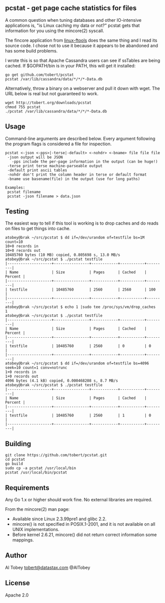 ## pcstat - get page cache statistics for files

A common question when tuning databases and other IO-intensive applications is,
"is Linux caching my data or not?" pcstat gets that information for you using
the mincore(2) syscall.

The fincore application from [linux-ftools](https://code.google.com/p/linux-ftools/) does the
same thing and I read its source code. I chose not to use it because it appears to be abandoned
and has some build problems.

I wrote this is so that Apache Cassandra users can see if ssTables are being
cached. If $GOPATH/bin is in your PATH, this will get it installed:

    go get github.com/tobert/pcstat
    pcstat /var/lib/cassandra/data/*/*/*-Data.db

Alternatively, throw a binary on a webserver and pull it down with wget.
The URL below is real but not guaranteed to work.

    wget http://tobert.org/downloads/pcstat
    chmod 755 pcstat
    ./pcstat /var/lib/cassandra/data/*/*/*-Data.db

## Usage

Command-line arguments are described below. Every argument following the program
flags is considered a file for inspection.

```
pcstat <-json <-pps>|-terse|-default> <-nohdr> <-bname> file file file
 -json output will be JSON
   -pps include the per-page information in the output (can be huge!)
 -terse print terse machine-parseable output
 -default print ascii tables
 -nohdr don't print the column header in terse or default format
 -bname use basename(file) in the output (use for long paths)

Examples:
 pcstat filename
 pcstat -json filename > data.json

```

## Testing

The easiest way to tell if this tool is working is to drop caches and do reads on files to
get things into cache.

```
atobey@brak ~/src/pcstat $ dd if=/dev/urandom of=testfile bs=1M count=10
10+0 records in
10+0 records out
10485760 bytes (10 MB) copied, 0.805698 s, 13.0 MB/s
atobey@brak ~/src/pcstat $ ./pcstat testfile
|--------------------+----------------+------------+-----------+---------|
| Name               | Size           | Pages      | Cached    | Percent |
|--------------------+----------------+------------+-----------+---------|
| testfile           | 10485760       | 2560       | 2560      | 100     |
|--------------------+----------------+------------+-----------+---------|
atobey@brak ~/src/pcstat $ echo 1 |sudo tee /proc/sys/vm/drop_caches
1
atobey@brak ~/src/pcstat $ ./pcstat testfile
|--------------------+----------------+------------+-----------+---------|
| Name               | Size           | Pages      | Cached    | Percent |
|--------------------+----------------+------------+-----------+---------|
| testfile           | 10485760       | 2560       | 0         | 0       |
|--------------------+----------------+------------+-----------+---------|
atobey@brak ~/src/pcstat $ dd if=/dev/urandom of=testfile bs=4096 seek=10 count=1 conv=notrunc
1+0 records in
1+0 records out
4096 bytes (4.1 kB) copied, 0.000468208 s, 8.7 MB/s
atobey@brak ~/src/pcstat $ ./pcstat testfile
|--------------------+----------------+------------+-----------+---------|
| Name               | Size           | Pages      | Cached    | Percent |
|--------------------+----------------+------------+-----------+---------|
| testfile           | 10485760       | 2560       | 1         | 0       |
|--------------------+----------------+------------+-----------+---------|
```

## Building

    git clone https://github.com/tobert/pcstat.git
    cd pcstat
    go build
    sudo cp -a pcstat /usr/local/bin
    pcstat /usr/local/bin/pcstat

## Requirements

Any Go 1.x or higher should work fine. No external libraries are required.

From the mincore(2) man page:

* Available since Linux 2.3.99pre1 and glibc 2.2.
* mincore() is not specified in POSIX.1-2001, and it is not available on all UNIX implementations.
* Before kernel 2.6.21, mincore() did not return correct information some mappings.

## Author

Al Tobey <tobert@datastax.com> @AlTobey

## License

Apache 2.0
